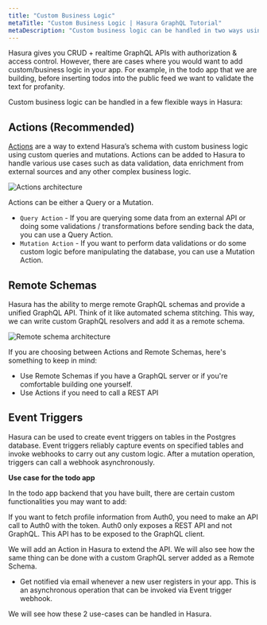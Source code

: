 ```yaml
---
title: "Custom Business Logic"
metaTitle: "Custom Business Logic | Hasura GraphQL Tutorial"
metaDescription: "Custom business logic can be handled in two ways using Hasura. One is by writing custom GraphQL resolvers and adding it as remote schema and another is to trigger a webhook asynchronously after a mutation."
---
```



<YoutubeEmbed link="https://www.youtube.com/embed/9t-qdjttcyQ" />

Hasura gives you CRUD + realtime GraphQL APIs with authorization & access control. However, there are cases where you would want to add custom/business logic in your app. For example, in the todo app that we are building, before inserting todos into the public feed we want to validate the text for profanity. 

Custom business logic can be handled in a few flexible ways in Hasura:

Actions (Recommended)
---------------------

[Actions](https://hasura.io/docs/1.0/graphql/manual/actions/index.html) are a way to extend Hasura’s schema with custom business logic using custom queries and mutations. Actions can be added to Hasura to handle various use cases such as data validation, data enrichment from external sources and any other complex business logic.

![Actions architecture](https://hasura.io/docs/1.0/_images/actions-arch1.png)

Actions can be either a Query or a Mutation. 

- `Query Action` - If you are querying some data from an external API or doing some validations / transformations before sending back the data, you can use a Query Action.
- `Mutation Action` - If you want to perform data validations or do some custom logic before manipulating the database, you can use a Mutation Action.


Remote Schemas
--------------

Hasura has the ability to merge remote GraphQL schemas and provide a unified GraphQL API. Think of it like automated schema stitching. This way, we can write custom GraphQL resolvers and add it as a remote schema. 

![Remote schema architecture](https://hasura.io/docs/1.0/_images/remote-schemas-arch1.png)

If you are choosing between Actions and Remote Schemas, here's something to keep in mind:
- Use Remote Schemas if you have a GraphQL server or if you're comfortable building one yourself. 
- Use Actions if you need to call a REST API

Event Triggers
--------------

Hasura can be used to create event triggers on tables in the Postgres database. Event triggers reliably capture events on specified tables and invoke webhooks to carry out any custom logic. After a mutation operation, triggers can call a webhook asynchronously.

**Use case for the todo app**

In the todo app backend that you have built, there are certain custom functionalities you may want to add:

If you want to fetch profile information from Auth0, you need to make an API call to Auth0 with the token. Auth0 only exposes a REST API and not GraphQL. This API has to be exposed to the GraphQL client. 

We will add an Action in Hasura to extend the API. We will also see how the same thing can be done with a custom GraphQL server added as a Remote Schema.

- Get notified via email whenever a new user registers in your app. This is an asynchronous operation that can be invoked via Event trigger webhook.

We will see how these 2 use-cases can be handled in Hasura.

